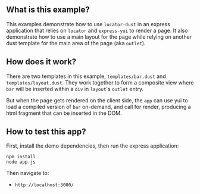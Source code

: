 What is this example?
---------------------

This examples demonstrate how to use `locator-dust` in an express application that relies on `locator` and `express-yui` to render a page. It also demonstrate how to use a main layout for the page while relying on another dust template for the main area of the page (aka `outlet`).


How does it work?
-----------------

There are two templates in this example, `templates/bar.dust` and `templates/layout.dust`. They work together to form a composite view where `bar` will be inserted within a `div` in `layout`'s `outlet` entry.

But when the page gets rendered on the client side, the `app` can use yui to load a compiled version of `bar` on-demand, and call for render, producing a html fragment that can be inserted in the DOM.


How to test this app?
---------------------

First, install the demo dependencies, then run the express application:

```
npm install
node app.js
```

Then navigate to:

* `http://localhost:3000/`
